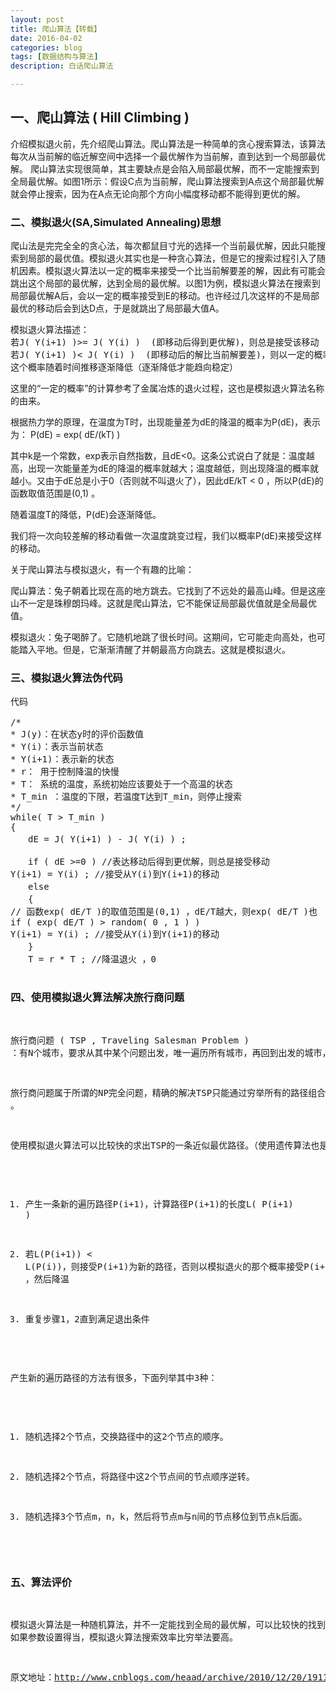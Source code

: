 ```yaml
---
layout: post
title: 爬山算法【转载】
date: 2016-04-02
categories: blog
tags: [数据结构与算法]
description: 白话爬山算法

---
```



## 一、爬山算法 ( Hill Climbing )

介绍模拟退火前，先介绍爬山算法。爬山算法是一种简单的贪心搜索算法，该算法每次从当前解的临近解空间中选择一个最优解作为当前解，直到达到一个局部最优解。
爬山算法实现很简单，其主要缺点是会陷入局部最优解，而不一定能搜索到全局最优解。如图1所示：假设C点为当前解，爬山算法搜索到A点这个局部最优解就会停止搜索，因为在A点无论向那个方向小幅度移动都不能得到更优的解。

### 二、模拟退火(SA,Simulated Annealing)思想

爬山法是完完全全的贪心法，每次都鼠目寸光的选择一个当前最优解，因此只能搜索到局部的最优值。模拟退火其实也是一种贪心算法，但是它的搜索过程引入了随机因素。模拟退火算法以一定的概率来接受一个比当前解要差的解，因此有可能会跳出这个局部的最优解，达到全局的最优解。以图1为例，模拟退火算法在搜索到局部最优解A后，会以一定的概率接受到E的移动。也许经过几次这样的不是局部最优的移动后会到达D点，于是就跳出了局部最大值A。

<pre>模拟退火算法描述：
若J( Y(i+1) )>= J( Y(i) )  (即移动后得到更优解)，则总是接受该移动
若J( Y(i+1) )< J( Y(i) )  (即移动后的解比当前解要差)，则以一定的概率接受移动，而且
这个概率随着时间推移逐渐降低（逐渐降低才能趋向稳定）
</pre>

这里的“一定的概率”的计算参考了金属冶炼的退火过程，这也是模拟退火算法名称的由来。

根据热力学的原理，在温度为T时，出现能量差为dE的降温的概率为P(dE)，表示为：
P(dE) = exp( dE/(kT) )

其中k是一个常数，exp表示自然指数，且dE<0。这条公式说白了就是：温度越高，出现一次能量差为dE的降温的概率就越大；温度越低，则出现降温的概率就越小。又由于dE总是小于0（否则就不叫退火了），因此dE/kT < 0 ，所以P(dE)的函数取值范围是(0,1) 。

随着温度T的降低，P(dE)会逐渐降低。

我们将一次向较差解的移动看做一次温度跳变过程，我们以概率P(dE)来接受这样的移动。

关于爬山算法与模拟退火，有一个有趣的比喻：

爬山算法：兔子朝着比现在高的地方跳去。它找到了不远处的最高山峰。但是这座山不一定是珠穆朗玛峰。这就是爬山算法，它不能保证局部最优值就是全局最优值。

模拟退火：兔子喝醉了。它随机地跳了很长时间。这期间，它可能走向高处，也可能踏入平地。但是，它渐渐清醒了并朝最高方向跳去。这就是模拟退火。
### 三、模拟退火算法伪代码
<pre>
代码

/*
* J(y)：在状态y时的评价函数值
* Y(i)：表示当前状态
* Y(i+1)：表示新的状态
* r： 用于控制降温的快慢
* T： 系统的温度，系统初始应该要处于一个高温的状态
* T_min ：温度的下限，若温度T达到T_min，则停止搜索
*/
while( T > T_min )
{
　　dE = J( Y(i+1) ) - J( Y(i) ) ; 

　　if ( dE >=0 ) //表达移动后得到更优解，则总是接受移动
Y(i+1) = Y(i) ; //接受从Y(i)到Y(i+1)的移动
　　else
　　{
// 函数exp( dE/T )的取值范围是(0,1) ，dE/T越大，则exp( dE/T )也
if ( exp( dE/T ) > random( 0 , 1 ) )
Y(i+1) = Y(i) ; //接受从Y(i)到Y(i+1)的移动
　　}
　　T = r * T ; //降温退火 ，0<r<1 。r越大，降温越慢；r越小，降温越快
　　/*
　　* 若r过大，则搜索到全局最优解的可能会较高，但搜索的过程也就较长。若r过小，则搜索的过程会很快，但最终可能会达到一个局部最优值
　　*/
　　i ++ ;
}
</pre>

### 四、使用模拟退火算法解决旅行商问题

旅行商问题 ( TSP , Traveling Salesman Problem ) ：有N个城市，要求从其中某个问题出发，唯一遍历所有城市，再回到出发的城市，求最短的路线。

旅行商问题属于所谓的NP完全问题，精确的解决TSP只能通过穷举所有的路径组合，其时间复杂度是O(N!) 。

使用模拟退火算法可以比较快的求出TSP的一条近似最优路径。（使用遗传算法也是可以的，我将在下一篇文章中介绍）模拟退火解决TSP的思路：

1. 产生一条新的遍历路径P(i+1)，计算路径P(i+1)的长度L( P(i+1) )

2. 若L(P(i+1)) < L(P(i))，则接受P(i+1)为新的路径，否则以模拟退火的那个概率接受P(i+1) ，然后降温

3. 重复步骤1，2直到满足退出条件

产生新的遍历路径的方法有很多，下面列举其中3种：

1. 随机选择2个节点，交换路径中的这2个节点的顺序。

2. 随机选择2个节点，将路径中这2个节点间的节点顺序逆转。

3. 随机选择3个节点m，n，k，然后将节点m与n间的节点移位到节点k后面。

 

### 五、算法评价

模拟退火算法是一种随机算法，并不一定能找到全局的最优解，可以比较快的找到问题的近似最优解。 如果参数设置得当，模拟退火算法搜索效率比穷举法要高。
 



原文地址：http://www.cnblogs.com/heaad/archive/2010/12/20/1911614.html
